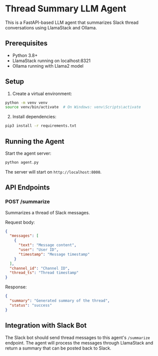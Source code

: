 # Thread Summary LLM Agent

This is a FastAPI-based LLM agent that summarizes Slack thread conversations using LlamaStack and Ollama.

## Prerequisites

- Python 3.8+
- LlamaStack running on localhost:8321
- Ollama running with Llama2 model

## Setup

1. Create a virtual environment:

```bash
python -m venv venv
source venv/bin/activate  # On Windows: venv\Scripts\activate
```

2. Install dependencies:

```bash
pip3 install -r requirements.txt
```

## Running the Agent

Start the agent server:

```bash
python agent.py
```

The server will start on `http://localhost:8000`.

## API Endpoints

### POST /summarize

Summarizes a thread of Slack messages.

Request body:

```json
{
  "messages": [
    {
      "text": "Message content",
      "user": "User ID",
      "timestamp": "Message timestamp"
    }
  ],
  "channel_id": "Channel ID",
  "thread_ts": "Thread timestamp"
}
```

Response:

```json
{
  "summary": "Generated summary of the thread",
  "status": "success"
}
```

## Integration with Slack Bot

The Slack bot should send thread messages to this agent's `/summarize` endpoint. The agent will process the messages through LlamaStack and return a summary that can be posted back to Slack.
